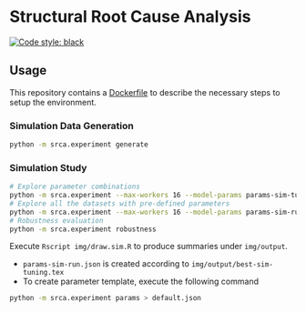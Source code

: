 # Structural Root Cause Analysis

[![Code style: black](https://img.shields.io/badge/code%20style-black-000000.svg)](https://github.com/psf/black)

## Usage

This repository contains a [Dockerfile](Dockerfile) to describe the necessary steps to setup the environment.

### Simulation Data Generation

```bash
python -m srca.experiment generate
```

### Simulation Study

```bash
# Explore parameter combinations
python -m srca.experiment --max-workers 16 --model-params params-sim-tune.json tune
# Explore all the datasets with pre-defined parameters
python -m srca.experiment --max-workers 16 --model-params params-sim-run.json tune
# Robustness evaluation
python -m srca.experiment robustness
```

Execute `Rscript img/draw.sim.R` to produce summaries under `img/output`.
- `params-sim-run.json` is created according to `img/output/best-sim-tuning.tex`
- To create parameter template, execute the following command
```bash
python -m srca.experiment params > default.json
```
